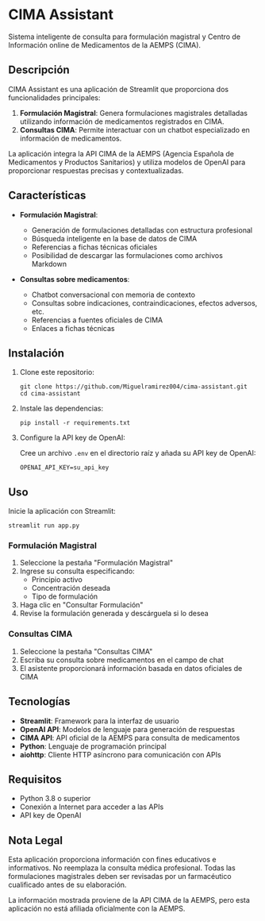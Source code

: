 # CIMA Assistant

Sistema inteligente de consulta para formulación magistral y Centro de Información online de Medicamentos de la AEMPS (CIMA).

## Descripción

CIMA Assistant es una aplicación de Streamlit que proporciona dos funcionalidades principales:

1. **Formulación Magistral**: Genera formulaciones magistrales detalladas utilizando información de medicamentos registrados en CIMA.
2. **Consultas CIMA**: Permite interactuar con un chatbot especializado en información de medicamentos.

La aplicación integra la API CIMA de la AEMPS (Agencia Española de Medicamentos y Productos Sanitarios) y utiliza modelos de OpenAI para proporcionar respuestas precisas y contextualizadas.

## Características

- **Formulación Magistral**:
  - Generación de formulaciones detalladas con estructura profesional
  - Búsqueda inteligente en la base de datos de CIMA
  - Referencias a fichas técnicas oficiales
  - Posibilidad de descargar las formulaciones como archivos Markdown

- **Consultas sobre medicamentos**:
  - Chatbot conversacional con memoria de contexto
  - Consultas sobre indicaciones, contraindicaciones, efectos adversos, etc.
  - Referencias a fuentes oficiales de CIMA
  - Enlaces a fichas técnicas

## Instalación

1. Clone este repositorio:
   ```
   git clone https://github.com/Miguelramirez004/cima-assistant.git
   cd cima-assistant
   ```

2. Instale las dependencias:
   ```
   pip install -r requirements.txt
   ```

3. Configure la API key de OpenAI:
   
   Cree un archivo `.env` en el directorio raíz y añada su API key de OpenAI:
   ```
   OPENAI_API_KEY=su_api_key
   ```

## Uso

Inicie la aplicación con Streamlit:
```
streamlit run app.py
```

### Formulación Magistral

1. Seleccione la pestaña "Formulación Magistral"
2. Ingrese su consulta especificando:
   - Principio activo
   - Concentración deseada
   - Tipo de formulación 
3. Haga clic en "Consultar Formulación"
4. Revise la formulación generada y descárguela si lo desea

### Consultas CIMA

1. Seleccione la pestaña "Consultas CIMA"
2. Escriba su consulta sobre medicamentos en el campo de chat
3. El asistente proporcionará información basada en datos oficiales de CIMA

## Tecnologías

- **Streamlit**: Framework para la interfaz de usuario
- **OpenAI API**: Modelos de lenguaje para generación de respuestas
- **CIMA API**: API oficial de la AEMPS para consulta de medicamentos
- **Python**: Lenguaje de programación principal
- **aiohttp**: Cliente HTTP asíncrono para comunicación con APIs

## Requisitos

- Python 3.8 o superior
- Conexión a Internet para acceder a las APIs
- API key de OpenAI

## Nota Legal

Esta aplicación proporciona información con fines educativos e informativos. No reemplaza la consulta médica profesional. Todas las formulaciones magistrales deben ser revisadas por un farmacéutico cualificado antes de su elaboración.

La información mostrada proviene de la API CIMA de la AEMPS, pero esta aplicación no está afiliada oficialmente con la AEMPS.